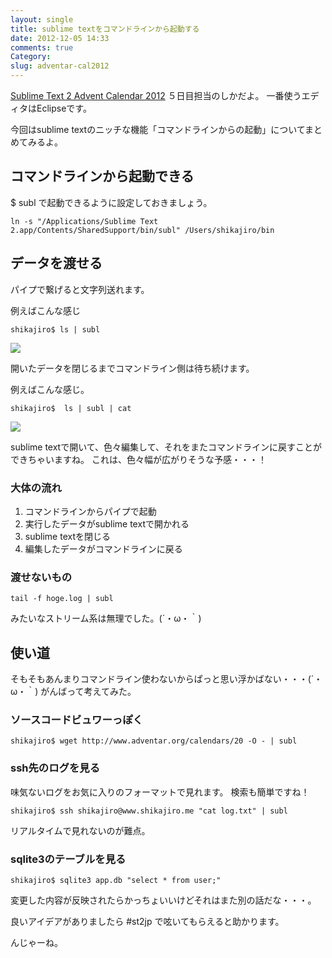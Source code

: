```yaml
---
layout: single
title: sublime textをコマンドラインから起動する
date: 2012-12-05 14:33
comments: true
Category:
slug: adventar-cal2012
---
```

[Sublime Text 2 Advent Calendar 2012](http://www.adventar.org/calendars/20) ５日目担当のしかだよ。
一番使うエディタはEclipseです。

今回はsublime textのニッチな機能「コマンドラインからの起動」についてまとめてみるよ。

## コマンドラインから起動できる
$ subl で起動できるように設定しておきましょう。
```
ln -s "/Applications/Sublime Text 2.app/Contents/SharedSupport/bin/subl" /Users/shikajiro/bin
```
## データを渡せる
パイプで繋げると文字列送れます。

例えばこんな感じ
```
shikajiro$ ls | subl
```

![](/images/ad_cal/a.png)

開いたデータを閉じるまでコマンドライン側は待ち続けます。

例えばこんな感じ。
```
shikajiro$  ls | subl | cat
```

![](/images/ad_cal/b.png)

sublime textで開いて、色々編集して、それをまたコマンドラインに戻すことができちゃいますね。
これは、色々幅が広がりそうな予感・・・！

### 大体の流れ
1. コマンドラインからパイプで起動
2. 実行したデータがsublime textで開かれる
3. sublime textを閉じる
4. 編集したデータがコマンドラインに戻る   

### 渡せないもの ###
```
tail -f hoge.log | subl
```
みたいなストリーム系は無理でした。(´・ω・｀)

## 使い道 ##
そもそもあんまりコマンドライン使わないからぱっと思い浮かばない・・・(´・ω・｀)
がんばって考えてみた。

### ソースコードビュワーっぽく ###
```
shikajiro$ wget http://www.adventar.org/calendars/20 -O - | subl
```

### ssh先のログを見る ###
味気ないログをお気に入りのフォーマットで見れます。
検索も簡単ですね！
```
shikajiro$ ssh shikajiro@www.shikajiro.me "cat log.txt" | subl
```
リアルタイムで見れないのが難点。
### sqlite3のテーブルを見る ###
```
shikajiro$ sqlite3 app.db "select * from user;"
```
変更した内容が反映されたらかっちょいいけどそれはまた別の話だな・・・。

良いアイデアがありましたら #st2jp で呟いてもらえると助かります。

んじゃーね。
